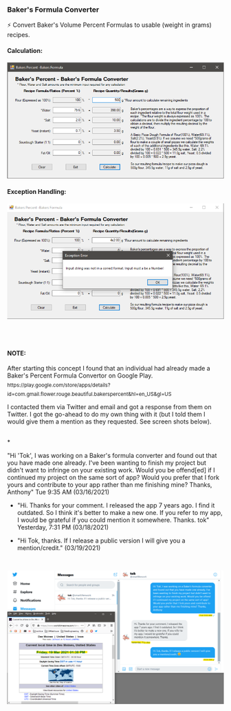 ### Baker's Formula Converter
⚡ Convert Baker's Volume Percent Formulas to usable (weight in grams) recipes. <br/>

#### Calculation:
![Alt](https://github.com/Hamberfim/BakersFormulaConverter/blob/main/BakersPercentages/ScreenshotCalculated.png "Calculation")


#### Exception Handling:
![Alt](https://github.com/Hamberfim/BakersFormulaConverter/blob/main/BakersPercentages/ScreenshotException.png "Exception Handling")

<br/><br/>
#### NOTE:
<p>After starting this concept I found that an individual had already made a Baker's Percent Formula Convertor on Google Play.<br/>
<sub>https://play.google.com/store/apps/details?id=com.gmail.flower.rouge.beautiful.bakerspercent&hl=en_US&gl=US</sub></p>
<p>I contacted them via Twitter and email and got a response from them on Twitter. I got the go-ahead to do my own thing with it (but I told them I would give them a mention as they requested. See screen shots below).</p>
<br/>
* <p>"Hi 'Tok', I was working on a Baker's formula converter and found out that you have made one already. I've been wanting to finish my project but didn't want to infringe on your existing work. Would you be offend[ed] if I continued my project on the same sort of app? Would you prefer that I fork yours and contribute to your app rather than me finishing mine? Thanks, Anthony" Tue 9:35 AM (03/16/2021)</p>

* <p>"Hi. Thanks for your comment. I released the app 7 years ago. I find it outdated. So I think it's better to make a new one. If you refer to my app, I would be grateful if you could mention it somewhere. Thanks. tok" Yesterday, 7:31 PM (03/18/2021)</p>

* <p>"Hi Tok, thanks. If I release a public version I will give you a mention/credit." (03/19/2021)</p>
<br/>

![Alt](https://github.com/Hamberfim/BakersFormulaConverter/blob/main/Tok_BakersFormula.png "Screenshot of conversation")
